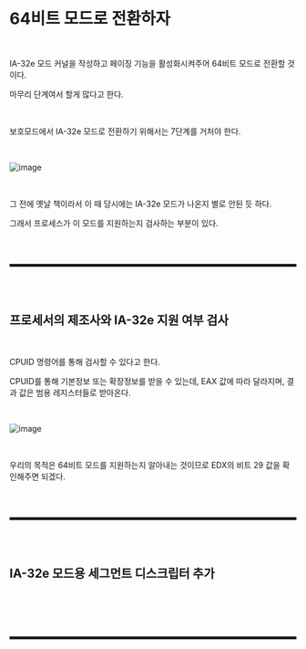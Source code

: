 # 64비트 모드로 전환하자

<br>

IA-32e 모드 커널을 작성하고 페이징 기능을 활성화시켜주어 64비트 모드로 전환할 것이다.

마무리 단계여서 할게 많다고 한다. 

<br>

보호모드에서 IA-32e 모드로 전환하기 위해서는 7단계를 거처야 한다.

<br>

![image](https://user-images.githubusercontent.com/52172169/196426550-990ce9ba-347b-4663-a3ce-05dcfb98947a.png)

<br>

그 전에 옛날 책이라서 이 때 당시에는 IA-32e 모드가 나온지 별로 안된 듯 하다.

그래서 프로세스가 이 모드를 지원하는지 검사하는 부분이 있다.

<br><br>
<hr style="border: 2px solid;">
<br><br>

## 프로세서의 제조사와 IA-32e 지원 여부 검사

<br>

CPUID 명령어를 통해 검사할 수 있다고 한다.

CPUID를 통해 기본정보 또는 확장정보를 받을 수 있는데, EAX 값에 따라 달라지며, 결과 값은 범용 레지스터들로 받아온다.

<br>

![image](https://user-images.githubusercontent.com/52172169/196430776-f30c8b90-d6d0-42c9-8656-65241de646a6.png)

<br>

우리의 목적은 64비트 모드를 지원하는지 알아내는 것이므로 EDX의 비트 29 값을 확인해주면 되겠다.

<br><br>
<hr style="border: 2px solid;">
<br><br>

## IA-32e 모드용 세그먼트 디스크립터 추가

<br>



<br><br>
<hr style="border: 2px solid;">
<br><br>
